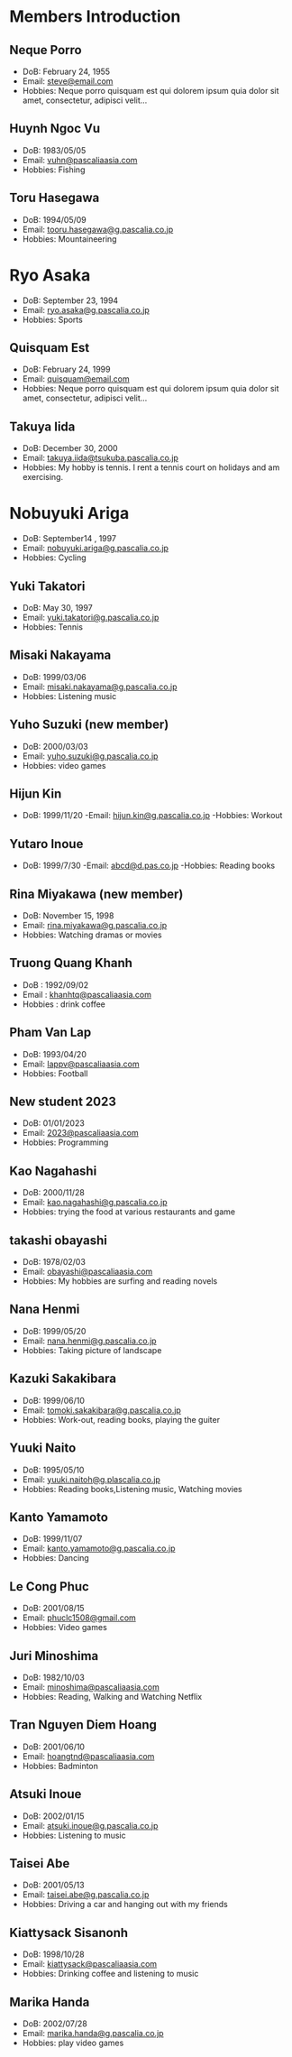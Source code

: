 # Members Introduction

## Neque Porro
- DoB: February 24, 1955
- Email: steve@email.com
- Hobbies: Neque porro quisquam est qui dolorem ipsum quia dolor sit amet, consectetur, adipisci velit...

## Huynh Ngoc Vu
- DoB: 1983/05/05
- Email: vuhn@pascaliaasia.com
- Hobbies: Fishing

## Toru Hasegawa
- DoB: 1994/05/09
- Email: tooru.hasegawa@g.pascalia.co.jp
- Hobbies: Mountaineering

# Ryo Asaka
- DoB: September 23, 1994
- Email: ryo.asaka@g.pascalia.co.jp
- Hobbies: Sports

## Quisquam Est
- DoB: February 24, 1999
- Email: quisquam@email.com
- Hobbies: Neque porro quisquam est qui dolorem ipsum quia dolor sit amet, consectetur, adipisci velit...

## Takuya Iida
- DoB: December 30, 2000
- Email: takuya.iida@tsukuba.pascalia.co.jp
- Hobbies: My hobby is tennis. I rent a tennis court on holidays and am exercising.

# Nobuyuki Ariga
- DoB: September14 , 1997
- Email: nobuyuki.ariga@g.pascalia.co.jp
- Hobbies: Cycling

## Yuki Takatori
- DoB: May 30, 1997
- Email: yuki.takatori@g.pascalia.co.jp
- Hobbies: Tennis

## Misaki Nakayama
- DoB: 1999/03/06
- Email: misaki.nakayama@g.pascalia.co.jp
- Hobbies: Listening music

## Yuho Suzuki (new member)
- DoB: 2000/03/03
- Email: yuho.suzuki@g.pascalia.co.jp
- Hobbies: video games

## Hijun Kin
- DoB: 1999/11/20
-Email: hijun.kin@g.pascalia.co.jp
-Hobbies: Workout

## Yutaro Inoue
- DoB: 1999/7/30
-Email: abcd@d.pas.co.jp
-Hobbies: Reading books

## Rina Miyakawa (new member)
- DoB: November 15, 1998
- Email: rina.miyakawa@g.pascalia.co.jp
- Hobbies: Watching dramas or movies

## Truong Quang Khanh
- DoB : 1992/09/02
- Email : khanhtq@pascaliaasia.com
- Hobbies : drink coffee

## Pham Van Lap
- DoB: 1993/04/20
- Email: lappv@pascaliaasia.com
- Hobbies: Football

## New student 2023
- DoB: 01/01/2023
- Email: 2023@pascaliaasia.com
- Hobbies: Programming

## Kao Nagahashi
- DoB: 2000/11/28
- Email: kao.nagahashi@g.pascalia.co.jp
- Hobbies: trying the food at various restaurants and game

## takashi obayashi
- DoB: 1978/02/03
- Email: obayashi@pascaliaasia.com
- Hobbies: My hobbies are surfing and reading novels

## Nana Henmi
- DoB: 1999/05/20
- Email: nana.henmi@g.pascalia.co.jp
- Hobbies:  Taking picture of landscape

## Kazuki Sakakibara
- DoB: 1999/06/10
- Email: tomoki.sakakibara@g.pascalia.co.jp
- Hobbies: Work-out, reading books, playing the guiter


## Yuuki Naito
- DoB: 1995/05/10
- Email: yuuki.naitoh@g.plascalia.co.jp
- Hobbies: Reading books,Listening music, Watching movies

## Kanto Yamamoto
- DoB: 1999/11/07
- Email: kanto.yamamoto@g.pascalia.co.jp
- Hobbies: Dancing

## Le Cong Phuc
- DoB: 2001/08/15
- Email: phuclc1508@gmail.com
- Hobbies: Video games


## Juri Minoshima
- DoB: 1982/10/03
- Email: minoshima@pascaliaasia.com
- Hobbies: Reading, Walking and Watching Netflix

## Tran Nguyen Diem Hoang
- DoB: 2001/06/10
- Email: hoangtnd@pascaliaasia.com
- Hobbies: Badminton

## Atsuki Inoue
- DoB: 2002/01/15
- Email: atsuki.inoue@g.pascalia.co.jp
- Hobbies: Listening to music

## Taisei Abe
- DoB: 2001/05/13
- Email: taisei.abe@g.pascalia.co.jp
- Hobbies: Driving a car and hanging out with my friends

## Kiattysack Sisanonh
- DoB: 1998/10/28
- Email: kiattysack@pascaliaasia.com
- Hobbies: Drinking coffee and listening to music

## Marika Handa
- DoB: 2002/07/28
- Email: marika.handa@g.pascalia.co.jp
- Hobbies: play video games
